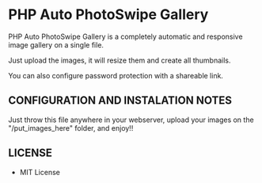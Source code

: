 # PHP Auto PhotoSwipe Gallery

PHP Auto PhotoSwipe Gallery is a completely automatic and responsive image gallery on a single file.

Just upload the images, it will resize them and create all thumbnails.

You can also configure password protection with a shareable link.

## CONFIGURATION AND INSTALATION NOTES
Just throw this file anywhere in your webserver, upload your
images on the "/put_images_here" folder, and enjoy!!

## LICENSE
- MIT License
